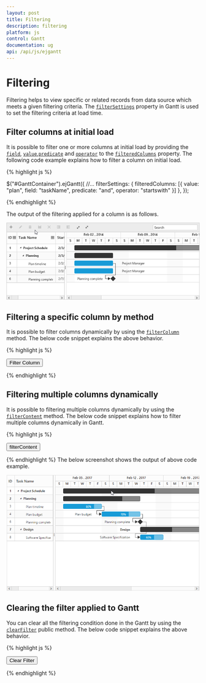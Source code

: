 ```yaml
---
layout: post
title: Filtering
description: filtering
platform: js
control: Gantt
documentation: ug
api: /api/js/ejgantt
---
```


# Filtering

Filtering helps to view specific or related records from data source which meets a given filtering criteria. The [`filterSettings`](/api/js/ejgantt#members:filtersettings) property in Gantt is used to set the filtering criteria at load time.

## Filter columns at initial load
It is possible to filter one or more columns at initial load by providing the [`field`](/api/js/ejgantt#members:filtersettings-filteredcolumns-field "filterSettings.filteredColumns.field"), [`value`](/api/js/ejgantt#members:filtersettings-filteredcolumns-value "filterSettings.filteredColumns.value"),[`predicate`](/api/js/ejgantt#members:filtersettings-filteredcolumns-predicate "filterSettings.filteredColumns.predicate") and [`operator`](/api/js/ejgantt#members:filtersettings-filteredcolumns-operator "filterSettings.filteredColumns.operator") to the [`filteredColumns`](/api/js/ejgantt#members:filtersettings-filteredcolumns) property. The following code example explains how to filter a column on initial load.

{% highlight js %}

$("#GanttContainer").ejGantt({
    //...
    filterSettings: {
        filteredColumns: [{
            value: "plan",
            field: "taskName",
            predicate: "and",
            operator: "startswith"
        }]
    },
});

{% endhighlight %}

The output of the filtering applied for a column is as follows.

![](Filtering_images/Filtering_img1.png)

## Filtering a specific column by method

It is possible to filter columns dynamically by using the [`filterColumn`](/api/js/ejgantt#methods:filtercolumn) method. 
The below code snippet explains the above behavior.

{% highlight js %}

<button id="filterColumn">Filter Column</button>

<script type="text/javascript">
$("#GanttContainer").ejGantt({
    //...    
})

$("#filterColumn").click(function (args) {
       var obj = $("#GanttContainer").ejGantt("instance");
       obj.filterColumn("taskName", "startswith", "plan");
})
</script>

{% endhighlight %}

## Filtering multiple columns dynamically

It is possible to filtering multiple columns dynamically by using the [`filterContent`](/api/js/ejgantt#methods:filtercontent) method. 
The below code snippet explains how to filter multiple columns dynamically in Gantt.

{% highlight js %}

<button id="filterContent">filterContent</button>

<script type="text/javascript">
$("#GanttContainer").ejGantt({
    //...    
})

$("#filterContent").click(function (args) {
       var obj = $("#GanttContainer").ejGantt("instance");
       var predicate = ej.Predicate("taskName", ej.FilterOperators.startsWith, "Plan", true)
                             .or("taskName", ej.FilterOperators.equal, "Software Specification", true)
                             .and("progress", ej.FilterOperators.notEqual, 0, true);
           obj.filterContent(predicate);
})
</script>

{% endhighlight %}
The below screenshot shows the output of above code example.

![](Filtering_images/Filtering_img2.png)


## Clearing the filter applied to Gantt

You can clear all the filtering condition done in the Gantt by using the [`clearFilter`](/api/js/ejgantt#methods:clearfilter) public method. 
The below code snippet explains the above behavior.

{% highlight js %}

<button id="clearFilter">Clear Filter</button>

<script type="text/javascript">
$("#GanttContainer").ejGantt({
    //...    
})

$("#clearFilter").click(function (args) {
       var obj = $("#GanttContainer").ejGantt("instance");
       obj.clearFilter();
})
</script>

{% endhighlight %}